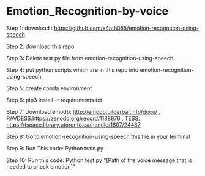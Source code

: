 # Emotion_Recognition-by-voice

Step 1: download : https://github.com/x4nth055/emotion-recognition-using-speech

Step 2: download this repo 

Step 3: Delete test.py file from emotion-recognition-using-speech

Step 4: put python scripts which are in this repo into emotion-recognition-using-speech

Step 5: create conda environment

Step 6: pip3 install -r requirements.txt

Step 7: Download emodb: http://emodb.bilderbar.info/docu/ , RAVDESS:https://zenodo.org/record/1188976 , TESS: https://tspace.library.utoronto.ca/handle/1807/24487

Step 8: Go to emotion-recognition-using-speech this file in your terminal

Step 9: Run This code: Python train.py

Step 10: Run this code: Python test.py "[Path of the voice message that is needed to check emotion]" 
